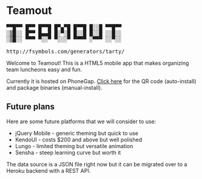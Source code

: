 Teamout
=======

<pre>
▀▀█▀▀ █▀▀ █▀▀█ █▀▄▀█ █▀▀█ █░░█ ▀▀█▀▀ 
░▒█░░ █▀▀ █▄▄█ █░▀░█ █░░█ █░░█ ░░█░░ 
░▒█░░ ▀▀▀ ▀░░▀ ▀░░░▀ ▀▀▀▀ ░▀▀▀ ░░▀░░ 

http://fsymbols.com/generators/tarty/
</pre>

Welcome to Teamout! This is a HTML5 mobile app that makes organizing team luncheons easy and fun.

Currently it is hosted on PhoneGap. [Click here](http://build.phonegap.com/apps/665342) for the QR code (auto-install) and package binaries (manual-install).

## Future plans

Here are some future platforms that we will consider to use:

- jQuery Mobile - generic theming but quick to use
- KendoUI - costs $200 and above but well polished
- Lungo - limited theming but versatile animation
- Sensha - steep learning curve but worth it

The data source is a JSON file right now but it can be migrated over to a Heroku backend with a REST API.
